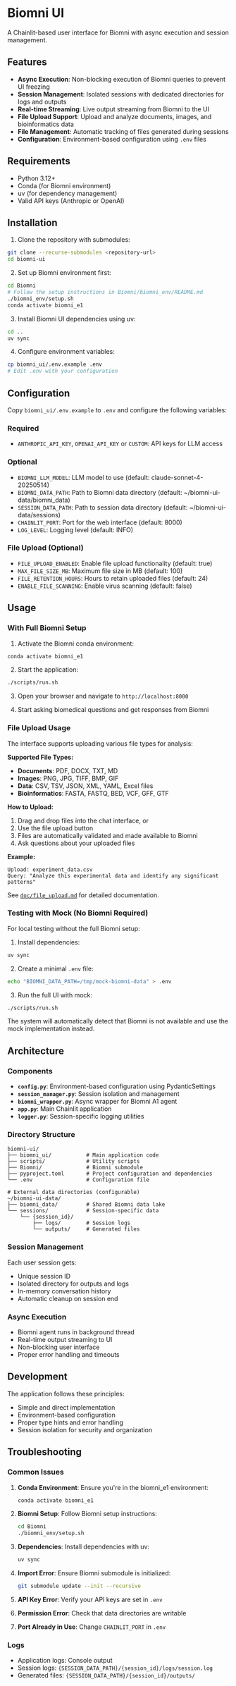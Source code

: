 # Biomni UI

A Chainlit-based user interface for Biomni with async execution and session management.

## Features

- **Async Execution**: Non-blocking execution of Biomni queries to prevent UI freezing
- **Session Management**: Isolated sessions with dedicated directories for logs and outputs
- **Real-time Streaming**: Live output streaming from Biomni to the UI
- **File Upload Support**: Upload and analyze documents, images, and bioinformatics data
- **File Management**: Automatic tracking of files generated during sessions
- **Configuration**: Environment-based configuration using `.env` files

## Requirements

- Python 3.12+
- Conda (for Biomni environment)
- uv (for dependency management)
- Valid API keys (Anthropic or OpenAI)

## Installation

1. Clone the repository with submodules:
```bash
git clone --recurse-submodules <repository-url>
cd biomni-ui
```

2. Set up Biomni environment first:
```bash
cd Biomni
# Follow the setup instructions in Biomni/biomni_env/README.md
./biomni_env/setup.sh
conda activate biomni_e1
```

3. Install Biomni UI dependencies using uv:
```bash
cd ..
uv sync
```

4. Configure environment variables:
```bash
cp biomni_ui/.env.example .env
# Edit .env with your configuration
```

## Configuration

Copy `biomni_ui/.env.example` to `.env` and configure the following variables:

### Required
- `ANTHROPIC_API_KEY`, `OPENAI_API_KEY` or `CUSTOM`: API keys for LLM access

### Optional
- `BIOMNI_LLM_MODEL`: LLM model to use (default: claude-sonnet-4-20250514)
- `BIOMNI_DATA_PATH`: Path to Biomni data directory (default: ~/biomni-ui-data/biomni_data)
- `SESSION_DATA_PATH`: Path to session data directory (default: ~/biomni-ui-data/sessions)
- `CHAINLIT_PORT`: Port for the web interface (default: 8000)
- `LOG_LEVEL`: Logging level (default: INFO)

### File Upload (Optional)
- `FILE_UPLOAD_ENABLED`: Enable file upload functionality (default: true)
- `MAX_FILE_SIZE_MB`: Maximum file size in MB (default: 100)
- `FILE_RETENTION_HOURS`: Hours to retain uploaded files (default: 24)
- `ENABLE_FILE_SCANNING`: Enable virus scanning (default: false)

## Usage

### With Full Biomni Setup

1. Activate the Biomni conda environment:
```bash
conda activate biomni_e1
```

2. Start the application:
```bash
./scripts/run.sh
```

3. Open your browser and navigate to `http://localhost:8000`

4. Start asking biomedical questions and get responses from Biomni

### File Upload Usage

The interface supports uploading various file types for analysis:

**Supported File Types:**
- **Documents**: PDF, DOCX, TXT, MD
- **Images**: PNG, JPG, TIFF, BMP, GIF
- **Data**: CSV, TSV, JSON, XML, YAML, Excel files
- **Bioinformatics**: FASTA, FASTQ, BED, VCF, GFF, GTF

**How to Upload:**
1. Drag and drop files into the chat interface, or
2. Use the file upload button
3. Files are automatically validated and made available to Biomni
4. Ask questions about your uploaded files

**Example:**
```
Upload: experiment_data.csv
Query: "Analyze this experimental data and identify any significant patterns"
```

See [`doc/file_upload.md`](doc/file_upload.md) for detailed documentation.

### Testing with Mock (No Biomni Required)

For local testing without the full Biomni setup:

1. Install dependencies:
```bash
uv sync
```

2. Create a minimal `.env` file:
```bash
echo "BIOMNI_DATA_PATH=/tmp/mock-biomni-data" > .env
```

3. Run the full UI with mock:
```bash
./scripts/run.sh
```

The system will automatically detect that Biomni is not available and use the mock implementation instead.

## Architecture

### Components

- **`config.py`**: Environment-based configuration using PydanticSettings
- **`session_manager.py`**: Session isolation and management
- **`biomni_wrapper.py`**: Async wrapper for Biomni A1 agent
- **`app.py`**: Main Chainlit application
- **`logger.py`**: Session-specific logging utilities

### Directory Structure

```
biomni-ui/
├── biomni_ui/           # Main application code
├── scripts/             # Utility scripts
├── Biomni/              # Biomni submodule
├── pyproject.toml       # Project configuration and dependencies
└── .env                 # Configuration file

# External data directories (configurable)
~/biomni-ui-data/
├── biomni_data/         # Shared Biomni data lake
└── sessions/            # Session-specific data
    └── {session_id}/
        ├── logs/        # Session logs
        └── outputs/     # Generated files
```

### Session Management

Each user session gets:
- Unique session ID
- Isolated directory for outputs and logs
- In-memory conversation history
- Automatic cleanup on session end

### Async Execution

- Biomni agent runs in background thread
- Real-time output streaming to UI
- Non-blocking user interface
- Proper error handling and timeouts

## Development

The application follows these principles:
- Simple and direct implementation
- Environment-based configuration
- Proper type hints and error handling
- Session isolation for security and organization

## Troubleshooting

### Common Issues

1. **Conda Environment**: Ensure you're in the biomni_e1 environment:
   ```bash
   conda activate biomni_e1
   ```

2. **Biomni Setup**: Follow Biomni setup instructions:
   ```bash
   cd Biomni
   ./biomni_env/setup.sh
   ```

3. **Dependencies**: Install dependencies with uv:
   ```bash
   uv sync
   ```

4. **Import Error**: Ensure Biomni submodule is initialized:
   ```bash
   git submodule update --init --recursive
   ```

5. **API Key Error**: Verify your API keys are set in `.env`

6. **Permission Error**: Check that data directories are writable

7. **Port Already in Use**: Change `CHAINLIT_PORT` in `.env`

### Logs

- Application logs: Console output
- Session logs: `{SESSION_DATA_PATH}/{session_id}/logs/session.log`
- Generated files: `{SESSION_DATA_PATH}/{session_id}/outputs/`
